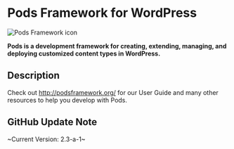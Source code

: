 # Pods Framework for WordPress
![Pods Framework icon](http://podsframework.org/wp-content/themes/pods/images/logo-pods-header.png)

**Pods is a development framework for creating, extending, managing, and deploying customized content types in WordPress.**

## Description

Check out <http://podsframework.org/> for our User Guide and many other resources to help you develop with Pods.

## GitHub Update Note
~Current Version: 2.3-a-1~